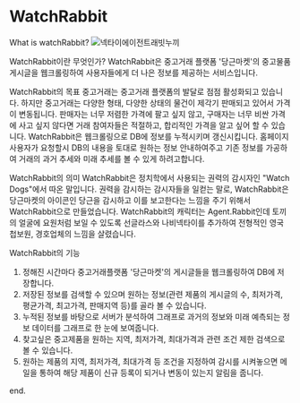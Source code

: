 # WatchRabbit

What is watchRabbit?
![넥타이에이전트래빗누끼](https://user-images.githubusercontent.com/82367051/177286965-1cd58ab5-2f5b-404f-a680-5990d60c7b45.png)

  WatchRabbit이란 무엇인가?
WatchRabbit은 중고거래 플랫폼 '당근마켓'의 중고물품 게시글을 웹크롤링하여 사용자들에게 더 나은 정보를 제공하는 서비스입니다.

  WatchRabbit의 목표
중고거래는 중고거래 플랫폼의 발달로 점점 활성화되고 있습니다. 하지만 중고거래는 다양한 형태, 다양한 상태의 물건이 제각기 판매되고 있어서 가격이 변동됩니다.
판매자는 너무 저렴한 가격에 팔고 싶지 않고, 구매자는 너무 비싼 가격에 사고 싶지 않다면 거래 참여자들은 적절하고, 합리적인 가격을 알고 싶어 할 수 있습니다.
WatchRabbit은 웹크롤링으로 DB에 정보를 누적시키며 갱신시킵니다.
홈페이지 사용자가 요청할시 DB의 내용을 토대로 원하는 정보 안내하여주고 기존 정보를 가공하여 거래의 과거 추세와 미래 추세를 볼 수 있게 하려고합니다.

  WatchRabbit의 의미
WatchRabbit은 정치학에서 사용되는 권력의 감시자인 "Watch Dogs"에서 따온 말입니다. 권력을 감시하는 감시자들을 일컫는 말로,
WatchRabbit은 당근마켓의 아이콘인 당근을 감시하고 이를 보고한다는 느낌을 주기 위해서 WatchRabbit으로 만들었습니다.
WatchRabbit의 캐릭터는 Agent.Rabbit인데 토끼의 얼굴에 요원처럼 보일 수 있도록 선글라스와 나비넥타이를 추가하여 전형적인 영국 첩보원, 경호업체의 느낌을 살렸습니다.

  WatchRabbit의 기능
1. 정해진 시간마다 중고거래플랫폼 '당근마켓'의 게시글들을 웹크롤링하여 DB에 저장합니다.
2. 저장된 정보를 검색할 수 있으며 원하는 정보(관련 제품의 게시글의 수, 최저가격, 평균가격, 최고가격, 판매지역 등)를 골라 볼 수 있습니다.
3. 누적된 정보를 바탕으로 서버가 분석하여 그래프로 과거의 정보와 미래 예측되는 정보 데이터를 그래프로 한 눈에 보여줍니다.
4. 찾고싶은 중고제품을 원하는 지역, 최저가격, 최대가격과 관련 조건 제한 검색으로 볼 수 있습니다.
5. 원하는 제품의 지역, 최저가격, 최대가격 등 조건을 지정하여 감시를 시켜놓으면 메일을 통하여 해당 제품이 신규 등록이 되거나 변동이 있는지 알림을 줍니다.

end.
